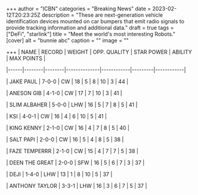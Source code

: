 +++
author = "ICBN"
categories = "Breaking News"
date = 2023-02-12T20:23:25Z
description = "These are next-generation vehicle identification devices mounted on car bumpers that emit radio signals to provide tracking information and additional data."
draft = true
tags = ["DeFi", "starlink"]
title = "Meet the world's most interesting Robots."
[cover]
alt = "bunnie abc"
caption = ""
image = ""

+++
| NAME | RECORD | WEIGHT | OPP. QUALITY | STAR POWER | ABILITY | MAX POINTS |

|------|--------|--------|--------------|------------|---------|------------|

| JAKE PAUL | 7-0-0 | CW | 18 | 5 | 8 | 10 | 3 | 44 |

| ANESON GIB | 4-1-0 | CW | 17 | 7 | 10 | 3 | 41 |

| SLIM ALBAHER | 5-0-0 | LHW | 16 | 5 | 7 | 8 | 5 | 41 |

| KSI | 4-0-1 | CW | 16 | 4 | 6 | 10 | 5 | 41 |

| KING KENNY | 2-1-0 | CW | 16 | 4 | 7 | 8 | 5 | 40 |

| SALT PAPI | 2-0-0 | CW | 16 | 5 | 4 | 8 | 5 | 38 |

| FAZE TEMPERRR | 2-1-0 | CW | 15 | 4 | 7 | 7 | 5 | 38 |

| DEEN THE GREAT | 2-0-0 | SFW | 16 | 5 | 6 | 7 | 3 | 37 |

| DEJI | 1-4-0 | LHW | 13 | 1 | 8 | 10 | 5 | 37 |

| ANTHONY TAYLOR | 3-3-1 | LHW | 16 | 3 | 6 | 7 | 5 | 37 |